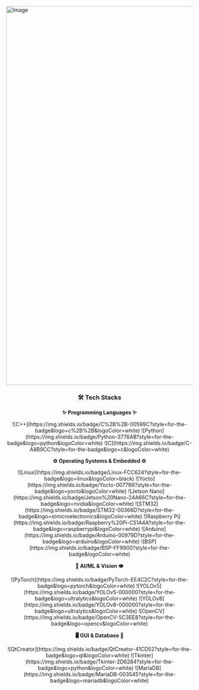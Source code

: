 
<img width="1024" height="1024" alt="Image" src="https://github.com/user-attachments/assets/70105da9-1df4-4adb-9dee-2aea7590bc4b" />


<div align="center">

### 🛠️ Tech Stacks

**✨ Programming Languages ✨**
<p>
  ![C++](https://img.shields.io/badge/C%2B%2B-00599C?style=for-the-badge&logo=c%2B%2B&logoColor=white)
  ![Python](https://img.shields.io/badge/Python-3776AB?style=for-the-badge&logo=python&logoColor=white)
  ![C](https://img.shields.io/badge/C-A8B9CC?style=for-the-badge&logo=c&logoColor=white)
</p>

**⚙️ Operating Systems & Embedded ⚙️**
<p>
  ![Linux](https://img.shields.io/badge/Linux-FCC624?style=for-the-badge&logo=linux&logoColor=black)
  ![Yocto](https://img.shields.io/badge/Yocto-0077B6?style=for-the-badge&logo=yocto&logoColor=white)
  ![Jetson Nano](https://img.shields.io/badge/Jetson%20Nano-24A66C?style=for-the-badge&logo=nvidia&logoColor=white)
  ![STM32](https://img.shields.io/badge/STM32-00366D?style=for-the-badge&logo=stmicroelectronics&logoColor=white)
  ![Raspberry Pi](https://img.shields.io/badge/Raspberry%20Pi-C51A4A?style=for-the-badge&logo=raspberrypi&logoColor=white)
  ![Arduino](https://img.shields.io/badge/Arduino-00979D?style=for-the-badge&logo=arduino&logoColor=white)
  ![BSP](https://img.shields.io/badge/BSP-FF9900?style=for-the-badge&logoColor=white)
</p>

**🧠 AI/ML & Vision 👁️**
<p>
  ![PyTorch](https://img.shields.io/badge/PyTorch-EE4C2C?style=for-the-badge&logo=pytorch&logoColor=white)
  ![YOLOv5](https://img.shields.io/badge/YOLOv5-000000?style=for-the-badge&logo=ultralytics&logoColor=white)
  ![YOLOv8](https://img.shields.io/badge/YOLOv8-000000?style=for-the-badge&logo=ultralytics&logoColor=white)
  ![OpenCV](https://img.shields.io/badge/OpenCV-5C3EE8?style=for-the-badge&logo=opencv&logoColor=white)
</p>

**🖥️ GUI & Database 💾**
<p>
  ![QtCreator](https://img.shields.io/badge/QtCreator-41CD52?style=for-the-badge&logo=qt&logoColor=white)
  ![Tkinter](https://img.shields.io/badge/Tkinter-2D6284?style=for-the-badge&logo=python&logoColor=white)
  ![MariaDB](https://img.shields.io/badge/MariaDB-003545?style=for-the-badge&logo=mariadb&logoColor=white)
</p>

</div>
